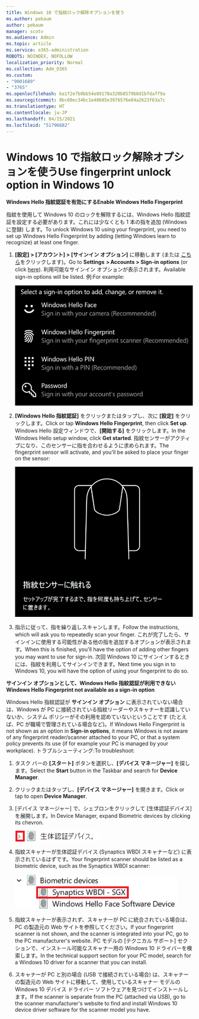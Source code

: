 ```yaml
---
title: Windows 10 で指紋ロック解除オプションを使う
ms.author: pebaum
author: pebaum
manager: scotv
ms.audience: Admin
ms.topic: article
ms.service: o365-administration
ROBOTS: NOINDEX, NOFOLLOW
localization_priority: Normal
ms.collection: Adm_O365
ms.custom:
- "9001689"
- "3765"
ms.openlocfilehash: ba1f2e7b0bb54e89178a320b8579b8d1bfdaff9a
ms.sourcegitcommit: 8bc60ec34bc1e40685e3976576e04a2623f63a7c
ms.translationtype: HT
ms.contentlocale: ja-JP
ms.lasthandoff: 04/15/2021
ms.locfileid: "51796682"
---
```

# <a name="use-fingerprint-unlock-option-in-windows-10"></a><span data-ttu-id="fa6ee-102">Windows 10 で指紋ロック解除オプションを使う</span><span class="sxs-lookup"><span data-stu-id="fa6ee-102">Use fingerprint unlock option in Windows 10</span></span>

<span data-ttu-id="fa6ee-103">**Windows Hello 指紋認証を有効にする**</span><span class="sxs-lookup"><span data-stu-id="fa6ee-103">**Enable Windows Hello Fingerprint**</span></span>

<span data-ttu-id="fa6ee-104">指紋を使用して Windows 10 のロックを解除するには、Windows Hello 指紋認証を設定する必要があります。これには少なくとも 1 本の指を追加 (Windows に登録) します。</span><span class="sxs-lookup"><span data-stu-id="fa6ee-104">To unlock Windows 10 using your fingerprint, you need to set up Windows Hello Fingerprint by adding (letting Windows learn to recognize) at least one finger.</span></span> 

1. <span data-ttu-id="fa6ee-105">**[設定] > [アカウント] > [サインイン オプション]** に移動します (または [こちら](ms-settings:signinoptions?activationSource=GetHelp)をクリックします)。</span><span class="sxs-lookup"><span data-stu-id="fa6ee-105">Go to **Settings  > Accounts > Sign-in options** (or click [here](ms-settings:signinoptions?activationSource=GetHelp)).</span></span> <span data-ttu-id="fa6ee-106">利用可能なサインイン オプションが表示されます。</span><span class="sxs-lookup"><span data-stu-id="fa6ee-106">Available sign-in options will be listed.</span></span> <span data-ttu-id="fa6ee-107">例:</span><span class="sxs-lookup"><span data-stu-id="fa6ee-107">For example:</span></span>

    ![サインイン オプション。](media/sign-in-options.png)

2. <span data-ttu-id="fa6ee-109">**[Windows Hello 指紋認証]** をクリックまたはタップし、次に **[設定]** をクリックします。</span><span class="sxs-lookup"><span data-stu-id="fa6ee-109">Click or tap **Windows Hello Fingerprint**, then click **Set up**.</span></span> <span data-ttu-id="fa6ee-110">Windows Hello 設定ウィンドウで、**[開始する]** をクリックします。</span><span class="sxs-lookup"><span data-stu-id="fa6ee-110">In the Windows Hello setup window, click **Get started**.</span></span> <span data-ttu-id="fa6ee-111">指紋センサーがアクティブになり、このセンサーに指を合わせるように求められます。</span><span class="sxs-lookup"><span data-stu-id="fa6ee-111">The fingerprint sensor will activate, and you'll be asked to place your finger on the sensor:</span></span>

   ![指紋センサー。](media/fingerprint-sensor.png)

3. <span data-ttu-id="fa6ee-113">指示に従って、指を繰り返しスキャンします。</span><span class="sxs-lookup"><span data-stu-id="fa6ee-113">Follow the instructions, which will ask you to repeatedly scan your finger.</span></span> <span data-ttu-id="fa6ee-114">これが完了したら、サインインに使用する可能性がある他の指を追加するオプションが表示されます。</span><span class="sxs-lookup"><span data-stu-id="fa6ee-114">When this is finished, you'll have the option of adding other fingers you may want to use for sign-in.</span></span> <span data-ttu-id="fa6ee-115">次回 Windows 10 にサインインするときには、指紋を利用してサインインできます。</span><span class="sxs-lookup"><span data-stu-id="fa6ee-115">Next time you sign in to Windows 10, you will have the option of using your fingerprint to do so.</span></span>

<span data-ttu-id="fa6ee-116">**サインイン オプションとして、Windows Hello 指紋認証が利用できない**</span><span class="sxs-lookup"><span data-stu-id="fa6ee-116">**Windows Hello Fingerprint not available as a sign-in option**</span></span>

<span data-ttu-id="fa6ee-117">Windows Hello 指紋認証が **サインイン オプション** に表示されていない場合は、Windows が PC に接続されている指紋リーダーやスキャナーを認識していないか、システム ポリシーがその利用を認めていないということです (たとえば、PC が職場で管理されている場合など)。</span><span class="sxs-lookup"><span data-stu-id="fa6ee-117">If Windows Hello Fingerprint is not shown as an option in **Sign-in options**, it means Windows is not aware of any fingerprint reader/scanner attached to your PC, or that a system policy prevents its use (if for example your PC is managed by your workplace).</span></span> <span data-ttu-id="fa6ee-118">トラブルシューティング:</span><span class="sxs-lookup"><span data-stu-id="fa6ee-118">To troubleshoot:</span></span> 

1. <span data-ttu-id="fa6ee-119">タスク バーの **[スタート]** ボタンを選択し、**[デバイス マネージャー]** を探します。</span><span class="sxs-lookup"><span data-stu-id="fa6ee-119">Select the **Start** button in the Taskbar and search for **Device Manager**.</span></span>

2. <span data-ttu-id="fa6ee-120">クリックまたはタップし、**[デバイス マネージャー]** を開きます。</span><span class="sxs-lookup"><span data-stu-id="fa6ee-120">Click or tap to open **Device Manager**.</span></span>

3. <span data-ttu-id="fa6ee-121">[デバイス マネージャー] で、シェブロンをクリックして [生体認証デバイス] を展開します。</span><span class="sxs-lookup"><span data-stu-id="fa6ee-121">In Device Manager, expand Biometric devices by clicking its chevron.</span></span>

   ![生体認証デバイス。](media/biometric-devices.png)

4. <span data-ttu-id="fa6ee-123">指紋スキャナーが生体認証デバイス (Synaptics WBDI スキャナーなど) に表示されているはずです。</span><span class="sxs-lookup"><span data-stu-id="fa6ee-123">Your fingerprint scanner should be listed as a biometric device, such as the Synaptics WBDI scanner:</span></span>

   ![生体認証デバイス。](media/biometric-devices-expanded.png)

5. <span data-ttu-id="fa6ee-125">指紋スキャナーが表示されず、スキャナーが PC に統合されている場合は、PC の製造元の Web サイトを参照してください。</span><span class="sxs-lookup"><span data-stu-id="fa6ee-125">If your fingerprint scanner is not shown, and the scanner is integrated into your PC, go to the PC manufacturer's website.</span></span> <span data-ttu-id="fa6ee-126">PC モデルの [テクニカル サポート] セクションで、インストール可能なスキャナー用の Windows 10 ドライバーを検索します。</span><span class="sxs-lookup"><span data-stu-id="fa6ee-126">In the technical support section for your PC model, search for a Windows 10 driver for a scanner that you can install.</span></span>

6. <span data-ttu-id="fa6ee-127">スキャナーが PC と別の場合 (USB で接続されている場合) は、スキャナーの製造元の Web サイトに移動して、使用しているスキャナー モデルの Windows 10 デバイス ドライバー ソフトウェアを見つけてインストールします。</span><span class="sxs-lookup"><span data-stu-id="fa6ee-127">If the scanner is separate from the PC (attached via USB), go to the scanner manufacturer's website to find and install Windows 10 device driver software for the scanner model you have.</span></span>
